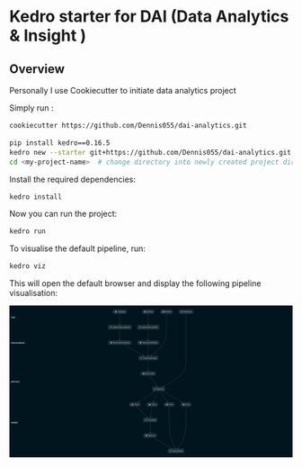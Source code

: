 # Kedro starter for DAI (Data Analytics & Insight ) 


## Overview

Personally I use Cookiecutter to initiate data analytics project

Simply run : 

```bash
cookiecutter https://github.com/Dennis055/dai-analytics.git
```



```bash
pip install kedro==0.16.5
kedro new --starter git+https://github.com/Dennis055/dai-analytics.git
cd <my-project-name>  # change directory into newly created project directory
```

Install the required dependencies:

```bash
kedro install
```

Now you can run the project:

```bash
kedro run
```

To visualise the default pipeline, run:
```bash
kedro viz
```

This will open the default browser and display the following pipeline visualisation:

![](./images/pipeline_visualisation_with_layers.png)

